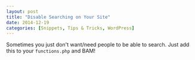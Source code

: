 ```yaml
---
layout: post
title: "Disable Searching on Your Site"
date: 2014-12-19
categories: [Snippets, Tips & Tricks, WordPress]
---
```


Sometimes you just don't want/need people to be able to search. Just add this to your `functions.php` and BAM!

<script src="https://gist.github.com/kjbrum/3c4370dd3b9426bc5add.js"></script>
